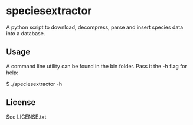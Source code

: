 speciesextractor
================

A python script to download, decompress, parse and insert species data into a database.

Usage
-----

A command line utility can be found in the bin folder. Pass it the -h flag for help:

$ ./speciesextractor -h

License
-------

See LICENSE.txt
